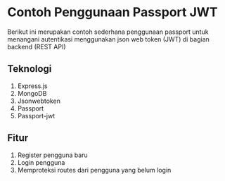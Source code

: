 # Contoh Penggunaan Passport JWT
Berikut ini merupakan contoh sederhana penggunaan passport untuk menangani autentikasi menggunakan json web token (JWT) di bagian backend (REST API)

## Teknologi
1. Express.js
2. MongoDB
3. Jsonwebtoken
4. Passport
5. Passport-jwt

## Fitur
1. Register pengguna baru
2. Login pengguna
3. Memproteksi routes dari pengguna yang belum login
